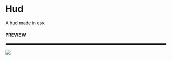 # Hud
A hud made in esx
<div align = "left">
  <h4>PREVIEW</h4>  
  <hr style="height:5px; border: 1px solid #ccc;">
  <img src = "https://media.discordapp.net/attachments/924065114284515348/929717932345425930/unknown.png">
</div>
</div>

